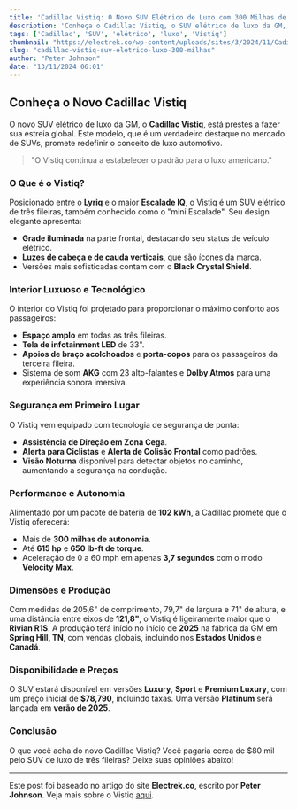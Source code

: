 ```yaml
---
title: 'Cadillac Vistiq: O Novo SUV Elétrico de Luxo com 300 Milhas de Autonomia'
description: 'Conheça o Cadillac Vistiq, o SUV elétrico de luxo da GM, com 3 fileiras e 300 milhas de autonomia.'
tags: ['Cadillac', 'SUV', 'elétrico', 'luxo', 'Vistiq']
thumbnail: "https://electrek.co/wp-content/uploads/sites/3/2024/11/Cadillac-Vistiq-SUV-side.jpeg?quality=82&strip=all&w=1400"
slug: "cadillac-vistiq-suv-eletrico-luxo-300-milhas"
author: "Peter Johnson"
date: "13/11/2024 06:01"
---
```


## Conheça o Novo Cadillac Vistiq

O novo SUV elétrico de luxo da GM, o **Cadillac Vistiq**, está prestes a fazer sua estreia global. Este modelo, que é um verdadeiro destaque no mercado de SUVs, promete redefinir o conceito de luxo automotivo.

> "O Vistiq continua a estabelecer o padrão para o luxo americano."

### O Que é o Vistiq?

Posicionado entre o **Lyriq** e o maior **Escalade IQ**, o Vistiq é um SUV elétrico de três fileiras, também conhecido como o "mini Escalade". Seu design elegante apresenta:

- **Grade iluminada** na parte frontal, destacando seu status de veículo elétrico.
- **Luzes de cabeça e de cauda verticais**, que são ícones da marca.
- Versões mais sofisticadas contam com o **Black Crystal Shield**.

### Interior Luxuoso e Tecnológico

O interior do Vistiq foi projetado para proporcionar o máximo conforto aos passageiros:
- **Espaço amplo** em todas as três fileiras.
- **Tela de infotainment LED** de 33".
- **Apoios de braço acolchoados** e **porta-copos** para os passageiros da terceira fileira.
- Sistema de som **AKG** com 23 alto-falantes e **Dolby Atmos** para uma experiência sonora imersiva.

### Segurança em Primeiro Lugar

O Vistiq vem equipado com tecnologia de segurança de ponta:
- **Assistência de Direção em Zona Cega**.
- **Alerta para Ciclistas** e **Alerta de Colisão Frontal** como padrões.
- **Visão Noturna** disponível para detectar objetos no caminho, aumentando a segurança na condução.

### Performance e Autonomia

Alimentado por um pacote de bateria de **102 kWh**, a Cadillac promete que o Vistiq oferecerá:
- Mais de **300 milhas de autonomia**.
- Até **615 hp** e **650 lb-ft de torque**.
- Aceleração de 0 a 60 mph em apenas **3,7 segundos** com o modo **Velocity Max**.

### Dimensões e Produção

Com medidas de 205,6" de comprimento, 79,7" de largura e 71" de altura, e uma distância entre eixos de **121,8"**, o Vistiq é ligeiramente maior que o **Rivian R1S**. A produção terá início no início de **2025** na fábrica da GM em **Spring Hill, TN**, com vendas globais, incluindo nos **Estados Unidos** e **Canadá**.

### Disponibilidade e Preços

O SUV estará disponível em versões **Luxury**, **Sport** e **Premium Luxury**, com um preço inicial de **$78,790**, incluindo taxas. Uma versão **Platinum** será lançada em **verão de 2025**.

### Conclusão

O que você acha do novo Cadillac Vistiq? Você pagaria cerca de $80 mil pelo SUV de luxo de três fileiras? Deixe suas opiniões abaixo!

---

Este post foi baseado no artigo do site **Electrek.co**, escrito por **Peter Johnson**. Veja mais sobre o Vistiq [aqui](https://electrek.co/2024/11/12/meet-cadillac-vistiq-suv-luxury-3-row-ev-300-mi-range/).